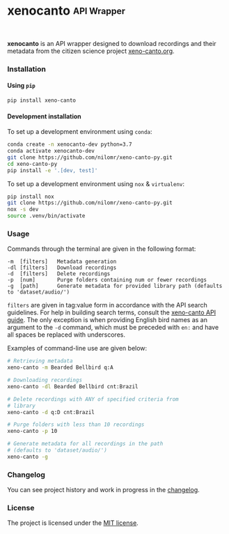 # xenocanto <sub><sup>API Wrapper</sup></sub>
<br>

**xenocanto** is an API wrapper designed to download recordings and their metadata from the citizen science project [xeno-canto.org](https://xeno-canto.org/).

### Installation
#### Using `pip`

```bash
pip install xeno-canto
```
#### Development installation

To set up a development environment using `conda`:
```bash
conda create -n xenocanto-dev python=3.7
conda activate xenocanto-dev
git clone https://github.com/nilomr/xeno-canto-py.git
cd xeno-canto-py
pip install -e '.[dev, test]'
```

To set up a development environment using `nox` & `virtualenv`:
```bash
pip install nox
git clone https://github.com/nilomr/xeno-canto-py.git
nox -s dev 
source .venv/bin/activate
```

### Usage

Commands through the terminal are given in the following format:
```
-m 	[filters]	Metadata generation
-dl [filters] 	Download recordings
-d 	[filters]	Delete recordings
-p 	[num] 		Purge folders containing num or fewer recordings
-g 	[path] 		Generate metadata for provided library path (defaults to 'dataset/audio/')
```
```filters``` are given in tag:value form in accordance with the API search guidelines. For help in building search terms, consult the [xeno-canto API guide](https://www.xeno-canto.org/article/153). The only exception is when providing English bird names as an argument to the ```-d``` command, which must be preceded with ```en:``` and have all spaces be replaced with underscores.

Examples of command-line use are given below:
```bash
# Retrieving metadata
xeno-canto -m Bearded Bellbird q:A

# Downloading recordings
xeno-canto -dl Bearded Bellbird cnt:Brazil

# Delete recordings with ANY of specified criteria from
# library
xeno-canto -d q:D cnt:Brazil

# Purge folders with less than 10 recordings
xeno-canto -p 10

# Generate metadata for all recordings in the path
# (defaults to 'dataset/audio/')
xeno-canto -g
```

### Changelog
You can see project history and work in progress in the [changelog](./docs/CHANGELOG.md).
### License
The project is licensed under the [MIT license](./LICENSE).